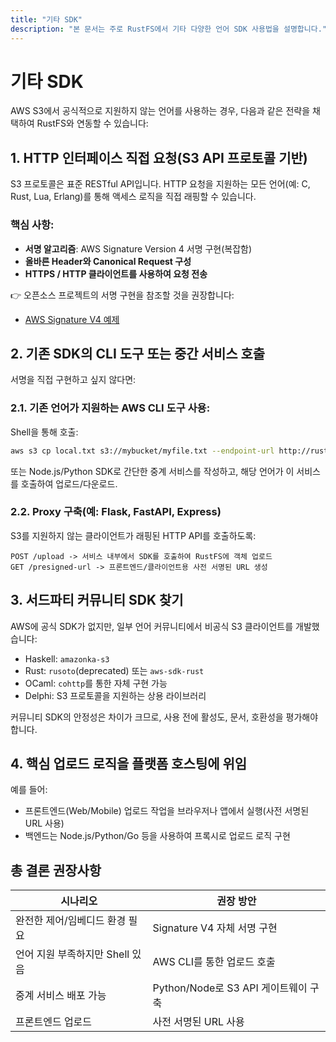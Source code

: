 ```yaml
---
title: "기타 SDK"
description: "본 문서는 주로 RustFS에서 기타 다양한 언어 SDK 사용법을 설명합니다."
---
```


# 기타 SDK

AWS S3에서 공식적으로 지원하지 않는 언어를 사용하는 경우, 다음과 같은 전략을 채택하여 RustFS와 연동할 수 있습니다:

## 1. HTTP 인터페이스 직접 요청(S3 API 프로토콜 기반)

S3 프로토콜은 표준 RESTful API입니다. HTTP 요청을 지원하는 모든 언어(예: C, Rust, Lua, Erlang)를 통해 액세스 로직을 직접 래핑할 수 있습니다.

### 핵심 사항:

* **서명 알고리즘**: AWS Signature Version 4 서명 구현(복잡함)
* **올바른 Header와 Canonical Request 구성**
* **HTTPS / HTTP 클라이언트를 사용하여 요청 전송**

👉 오픈소스 프로젝트의 서명 구현을 참조할 것을 권장합니다:
* [AWS Signature V4 예제](https://docs.aws.amazon.com/general/latest/gr/sigv4-signed-request-examples.html)

## 2. 기존 SDK의 CLI 도구 또는 중간 서비스 호출

서명을 직접 구현하고 싶지 않다면:

### 2.1. 기존 언어가 지원하는 AWS CLI 도구 사용:

Shell을 통해 호출:
```bash
aws s3 cp local.txt s3://mybucket/myfile.txt --endpoint-url http://rustfs.local:9000
```

또는 Node.js/Python SDK로 간단한 중계 서비스를 작성하고, 해당 언어가 이 서비스를 호출하여 업로드/다운로드.

### 2.2. Proxy 구축(예: Flask, FastAPI, Express)

S3를 지원하지 않는 클라이언트가 래핑된 HTTP API를 호출하도록:

```http
POST /upload -> 서비스 내부에서 SDK를 호출하여 RustFS에 객체 업로드
GET /presigned-url -> 프론트엔드/클라이언트용 사전 서명된 URL 생성
```

## 3. 서드파티 커뮤니티 SDK 찾기

AWS에 공식 SDK가 없지만, 일부 언어 커뮤니티에서 비공식 S3 클라이언트를 개발했습니다:

* Haskell: `amazonka-s3`
* Rust: `rusoto`(deprecated) 또는 `aws-sdk-rust`
* OCaml: `cohttp`를 통한 자체 구현 가능
* Delphi: S3 프로토콜을 지원하는 상용 라이브러리

커뮤니티 SDK의 안정성은 차이가 크므로, 사용 전에 활성도, 문서, 호환성을 평가해야 합니다.

## 4. 핵심 업로드 로직을 플랫폼 호스팅에 위임

예를 들어:
* 프론트엔드(Web/Mobile) 업로드 작업을 브라우저나 앱에서 실행(사전 서명된 URL 사용)
* 백엔드는 Node.js/Python/Go 등을 사용하여 프록시로 업로드 로직 구현

## 총 결론 권장사항

| 시나리오 | 권장 방안 |
| ------------- | ---------------------------------- |
| 완전한 제어/임베디드 환경 필요 | Signature V4 자체 서명 구현 |
| 언어 지원 부족하지만 Shell 있음 | AWS CLI를 통한 업로드 호출 |
| 중계 서비스 배포 가능 | Python/Node로 S3 API 게이트웨이 구축 |
| 프론트엔드 업로드 | 사전 서명된 URL 사용 |